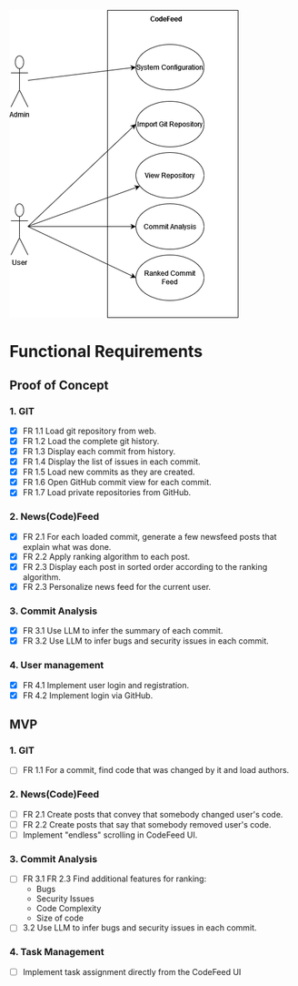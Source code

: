 ![Usecase](usecase.png)
# Functional Requirements
## Proof of Concept
### 1. GIT
 - [x] FR 1.1 Load git repository from web.
 - [x] FR 1.2  Load the complete git history.
 - [x] FR 1.3 Display each commit from history.
 - [x] FR 1.4 Display the list of issues in each commit.
 - [x] FR 1.5 Load new commits as they are created.
 - [x] FR 1.6 Open GitHub commit view for each commit.
 - [x] FR 1.7 Load private repositories from GitHub.
### 2. News(Code)Feed
 - [x] FR 2.1 For each loaded commit, generate a few newsfeed posts that explain what was done.
 - [x] FR 2.2 Apply ranking algorithm to each post.
 - [x] FR 2.3 Display each post in sorted order according to the ranking algorithm.
 - [x] FR 2.3 Personalize news feed for the current user.
### 3. Commit Analysis
 - [x] FR 3.1 Use LLM to infer the summary of each commit.
 - [x] FR 3.2 Use LLM to infer bugs and security issues in each commit.
### 4. User management
- [x] FR 4.1 Implement user login and registration.
- [x] FR 4.2 Implement login via GitHub.

## MVP
### 1. GIT
 - [ ] FR 1.1 For a commit, find code that was changed by it and load authors.
### 2. News(Code)Feed
 - [ ] FR 2.1 Create posts that convey that somebody changed user's code.
 - [ ] FR 2.2 Create posts that say that somebody removed user's code.
 - [ ] Implement "endless" scrolling in CodeFeed UI.
### 3. Commit Analysis
 - [ ] FR 3.1 FR 2.3 Find additional features for ranking:
     - Bugs
     - Security Issues
     - Code Complexity
     - Size of code
 - [ ]  3.2 Use LLM to infer bugs and security issues in each commit.
### 4. Task Management
 - [ ] Implement task assignment directly from the CodeFeed UI